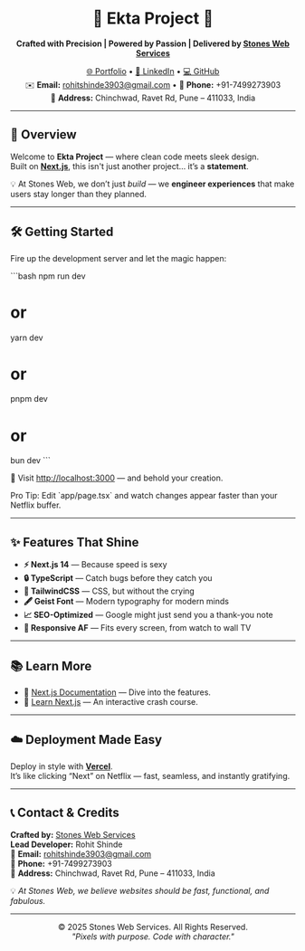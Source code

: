 <div align="center">

# 🌟 Ekta Project 🚀
**Crafted with Precision | Powered by Passion | Delivered by [Stones Web Services](https://stonesweb.in)**  

[🌐 Portfolio](https://rohiit.is-a.dev) • [💼 LinkedIn](https://linkedin.com/in/rohitshinde3903) • [💻 GitHub](https://github.com/rohitshinde3903)  
✉️ **Email:** rohitshinde3903@gmail.com • 📱 **Phone:** +91-7499273903  
🏢 **Address:** Chinchwad, Ravet Rd, Pune – 411033, India  

---
</div>

## 📖 Overview

Welcome to **Ekta Project** — where clean code meets sleek design.  
Built on **[Next.js](https://nextjs.org)**, this isn't just another project… it’s a **statement**.  

💡 At Stones Web, we don’t just *build* — we **engineer experiences** that make users stay longer than they planned.

---

## 🛠 Getting Started

Fire up the development server and let the magic happen:

\`\`\`bash
npm run dev
# or
yarn dev
# or
pnpm dev
# or
bun dev
\`\`\`

🔗 Visit [http://localhost:3000](http://localhost:3000) — and behold your creation.  

Pro Tip: Edit \`app/page.tsx\` and watch changes appear faster than your Netflix buffer.

---

## ✨ Features That Shine

- **⚡ Next.js 14** — Because speed is sexy  
- **🔒 TypeScript** — Catch bugs before they catch you  
- **🎨 TailwindCSS** — CSS, but without the crying  
- **🖋 Geist Font** — Modern typography for modern minds  
- **📈 SEO-Optimized** — Google might just send you a thank-you note  
- **📱 Responsive AF** — Fits every screen, from watch to wall TV

---

## 📚 Learn More

- 📄 [Next.js Documentation](https://nextjs.org/docs) — Dive into the features.  
- 🎯 [Learn Next.js](https://nextjs.org/learn) — An interactive crash course.

---

## ☁️ Deployment Made Easy

Deploy in style with **[Vercel](https://vercel.com/new?utm_medium=default-template&filter=next.js&utm_source=create-next-app&utm_campaign=create-next-app-readme)**.  
It’s like clicking “Next” on Netflix — fast, seamless, and instantly gratifying.

---

## 📞 Contact & Credits

**Crafted by:** [Stones Web Services](https://stonesweb.in)  
**Lead Developer:** Rohit Shinde  
📧 **Email:** rohitshinde3903@gmail.com  
📱 **Phone:** +91-7499273903  
🏢 **Address:** Chinchwad, Ravet Rd, Pune – 411033, India  

💡 *At Stones Web, we believe websites should be fast, functional, and fabulous.*  

---

<div align="center">

© 2025 Stones Web Services. All Rights Reserved.  
*"Pixels with purpose. Code with character."*  

</div>

